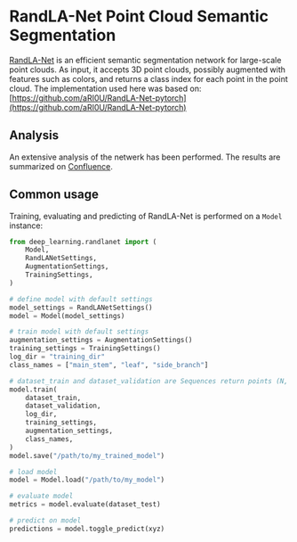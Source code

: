 # RandLA-Net Point Cloud Semantic Segmentation

[RandLA-Net](https://arxiv.org/abs/1911.11236) is an efficient semantic segmentation network for large-scale point clouds. As input, it accepts 3D point clouds, possibly augmented with features such as colors, and returns a class index for each point in the point cloud. The implementation used here was based on: [https://github.com/aRI0U/RandLA-Net-pytorch](https://github.com/aRI0U/RandLA-Net-pytorch)

## Analysis

An extensive analysis of the netwerk has been performed. The results are summarized on [Confluence](https://robovision.atlassian.net/wiki/spaces/2040VLAIOH/pages/2742026263/Point+Cloud+Semantic+Segmentation).

## Common usage

Training, evaluating and predicting of RandLA-Net is performed on a `Model` instance:

```python
from deep_learning.randlanet import (
    Model,
    RandLANetSettings,
    AugmentationSettings,
    TrainingSettings,
)

# define model with default settings
model_settings = RandLANetSettings()
model = Model(model_settings)

# train model with default settings
augmentation_settings = AugmentationSettings()
training_settings = TrainingSettings()
log_dir = "training_dir"
class_names = ["main_stem", "leaf", "side_branch"]

# dataset_train and dataset_validation are Sequences return points (N, 3), features (N, F), labels (N,) as numpy arrays
model.train(
    dataset_train,
    dataset_validation,
    log_dir,
    training_settings,
    augmentation_settings,
    class_names,
)
model.save("/path/to/my_trained_model")

# load model
model = Model.load("/path/to/my_model")

# evaluate model
metrics = model.evaluate(dataset_test)

# predict on model
predictions = model.toggle_predict(xyz)
```
